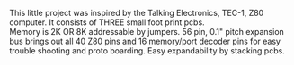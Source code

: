 This little project was inspired by the Talking Electronics, TEC-1, Z80 computer. 
It consists of THREE small foot print pcbs.  
Memory is 2K OR 8K addressable by jumpers.
56 pin, 0.1" pitch expansion bus brings out all 40 Z80 pins and 16 memory/port decoder pins for easy trouble shooting and proto boarding.
Easy expandability by stacking pcbs.
